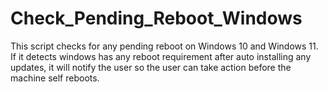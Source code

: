 # Check_Pending_Reboot_Windows
This script checks for any pending reboot on Windows 10 and Windows 11. If it detects windows has any reboot requirement after auto installing any updates, it will notify the user so the user can take action before the machine self reboots. 
